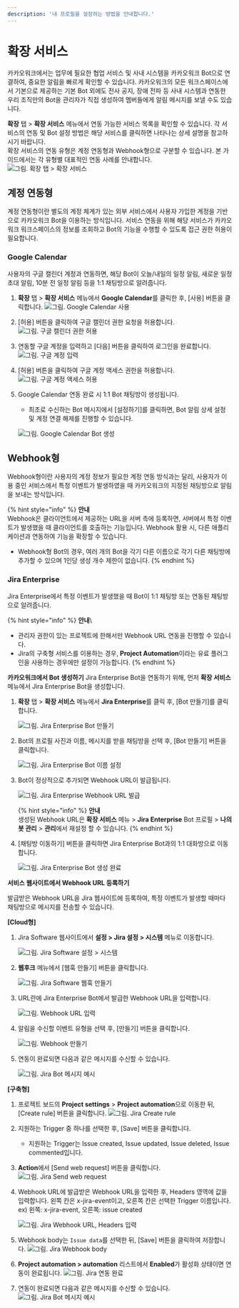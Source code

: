 ```yaml
---
description: '내 프로필을 설정하는 방법을 안내합니다.'
---
```


# 확장 서비스

카카오워크에서는 업무에 필요한 협업 서비스 및 사내 시스템을 카카오워크 Bot으로 연결하여, 중요한 알림을 빠르게 확인할 수 있습니다. 카카오워크의 모든 워크스페이스에서 기본으로 제공하는 기본 Bot 외에도 전사 공지, 장애 전파 등 사내 시스템과 연동한 우리 조직만의 Bot을 관리자가 직접 생성하여 멤버들에게 알림 메시지를 보낼 수도 있습니다. 

**확장** 탭 > **확장 서비스** 메뉴에서 연동 가능한 서비스 목록을 확인할 수 있습니다. 각 서비스의 연동 및 Bot 설정 방법은 해당 서비스를 클릭하면 나타나는 상세 설명을 참고하시기 바랍니다.  
확장 서비스의 연동 유형은 계정 연동형과 Webhook형으로 구분할 수 있습니다. 본 가이드에서는 각 유형별 대표적인 연동 사례를 안내합니다. 
![그림. 확장 탭 > 확장 서비스](https://s3-us-west-2.amazonaws.com/secure.notion-static.com/7d37a1d2-0229-4db5-9f72-032ba17443dc/%ED%99%95%EC%9E%A5_%ED%83%AD___%ED%99%95%EC%9E%A5_%EC%84%9C%EB%B9%84%EC%8A%A4.png)


## 계정 연동형
계정 연동형이란 별도의 계정 체계가 있는 외부 서비스에서 사용자 가입한 계정을 기반으로 카카오워크 Bot을 이용하는 방식입니다. 서비스 연동을 위해 해당 서비스가 카카오워크 워크스페이스의 정보를 조회하고 Bot의 기능을 수행할 수 있도록 접근 권한 허용이 필요합니다. 

### Google Calendar

사용자의 구글 캘린더 계정과 연동하면, 해당 Bot이 오늘/내일의 일정 알림, 새로운 일정 초대 알림, 10분 전 일정 알림 등을 1:1 채팅방으로 알려줍니다. 

1. **확장** 탭 > **확장 서비스** 메뉴에서 **Google Calendar**를 클릭한 후, [사용] 버튼을 클릭합니다.
    ![그림. Google Calendar 사용 ](https://s3-us-west-2.amazonaws.com/secure.notion-static.com/ba7866b2-b292-43e6-a833-f7b69e68c00b/Google_Calendar_%EC%82%AC%EC%9A%A9.png)
    
2. [허용] 버튼을 클릭하여 구글 캘린더 권한 요청을 허용합니다.
    ![그림. 구글 캘린더 권한 허용](https://s3-us-west-2.amazonaws.com/secure.notion-static.com/771146fe-8ee8-4f5d-95c6-bd9d4eff25d1/구글_캘린더_권한_허용.png)
    

3. 연동할 구글 계정을 입력하고 [다음] 버튼을 클릭하여 로그인을 완료합니다. 
    ![그림. 구글 계정 입력](https://s3-us-west-2.amazonaws.com/secure.notion-static.com/78d9fc6d-f615-4878-9bfa-4f322b5ddeb9/구글_계정_입력.png)

    
4. [허용] 버튼을 클릭하여 구글 계정 액세스 권한을 허용합니다.
    ![그림. 구글 계정 액세스 허용](https://s3-us-west-2.amazonaws.com/secure.notion-static.com/5052ed4e-763d-408a-b353-ee726bca42e3/구글_계정_액세스_허용.png)
    

5. Google Calendar 연동 완료 시 1:1 Bot 채팅방이 생성됩니다. 
    - 최초로 수신하는 Bot 메시지에서 [설정하기]를 클릭하면, Bot 알림 상세 설정 및 계정 연결 해제를 진행할 수 있습니다.
    
    ![그림. Google Calendar Bot 생성](https://s3-us-west-2.amazonaws.com/secure.notion-static.com/3663e51d-b3fb-49ef-ac91-0e9a6bac72d8/Google_Calendar_Bot_%EC%83%9D%EC%84%B1.png)


## Webhook형
Webhook형이란 사용자의 계정 정보가 필요한 계정 연동 방식과는 달리, 사용자가 이용 중인 서비스에서 특정 이벤트가 발생하였을 때 카카오워크의 지정된 채팅방으로 알림을 보내는 방식입니다. 

{% hint style="info" %}
**안내**\
Webhook은 클라이언트에서 제공하는 URL을 서버 측에 등록하면, 서버에서 특정 이벤트가 발생했을 때 클라이언트를 호출하는 기능입니다. Webhook 활용 시, 다른 애플리케이션과 연동하여 기능을 확장할 수 있습니다.
- Webhook형 Bot의 경우, 여러 개의 Bot을 각기 다른 이름으로 각기 다른 채팅방에 추가할 수 있으며 1인당 생성 개수 제한이 없습니다.
{% endhint %}

### Jira Enterprise
Jira Enterprise에서 특정 이벤트가 발생했을 때 Bot이 1:1 채팅방 또는 연동된 채팅방으로 알려줍니다.

{% hint style="info" %}
**안내**\
- 관리자 권한이 있는 프로젝트에 한해서만 Webhook URL 연동을 진행할 수 있습니다.
- Jira의 구축형 서비스를 이용하는 경우, **Project Automation**이라는 유료 플러그인을 사용하는 경우에만 설정이 가능합니다.
{% endhint %}

**카카오워크에서 Bot 생성하기**
Jira Enterprise Bot을 연동하기 위해, 먼저 **확장 서비스** 메뉴에서 Jira Enterprise Bot을 생성합니다. 

1. **확장** 탭 > **확장 서비스** 메뉴에서 **Jira Enterprise**를 클릭 후, [Bot 만들기]를 클릭합니다. 
    
    ![그림. Jira Enterprise Bot 만들기](https://s3-us-west-2.amazonaws.com/secure.notion-static.com/5391cf36-a6c7-4b47-bae8-aeb88efe1850/Jira_Enterprise_Bot_%EB%A7%8C%EB%93%A4%EA%B8%B0.png)

    
2. Bot의 프로필 사진과 이름, 메시지를 받을 채팅방을 선택 후, [Bot 만들기] 버튼을 클릭합니다. 
    
    ![그림. Jira Enterprise Bot 이름 설정](https://s3-us-west-2.amazonaws.com/secure.notion-static.com/3a74f51f-5cc2-4312-ab6e-ba2344cc183f/Jira_Enterprise_Bot_이름_설정.png)
    

3. Bot이 정상적으로 추가되면 Webhook URL이 발급됩니다.
    
    ![그림. Jira Enterprise Webhook URL 발급](https://s3-us-west-2.amazonaws.com/secure.notion-static.com/89df8fdd-5999-44da-b19d-719ab0be7a4a/Jira_Enterprise_Webhook_URL_발급.png)
    
    
    {% hint style="info" %}
    **안내**\
    생성된 Webhook URL은 **확장 서비스** 메뉴 > **Jira Enterprise** Bot 프로필 > **나의 봇 관리** > **관리**에서 재설정 할 수 있습니다.
    {% endhint %}    
    

4. [채팅방 이동하기] 버튼을 클릭하면 Jira Enterprise Bot과의 1:1 대화방으로 이동합니다.
    
    ![그림. Jira Enterprise Bot 생성 완료](https://s3-us-west-2.amazonaws.com/secure.notion-static.com/be68f591-bd6b-4965-8cc7-ea4d2e6128ff/%EA%B7%B8%EB%A6%BC._Jira_Enterprise_Bot_%EC%83%9D%EC%84%B1_%EC%99%84%EB%A3%8C.png)
    


**서비스 웹사이트에서 Webhook URL 등록하기**

발급받은 Webhook URL을 Jira 웹사이트에 등록하여, 특정 이벤트가 발생할 때마다 채팅방으로 메시지를 전송할 수 있습니다.  

**[Cloud형]**

1. Jira Software 웹사이트에서 **설정 > Jira 설정 > 시스템** 메뉴로 이동합니다.
    
    ![그림. Jira Software 설정 > 시스템](https://s3-us-west-2.amazonaws.com/secure.notion-static.com/1c228a7d-e9e5-431a-93d3-f68142c26b2a/Jira_Software_설정___시스템.png)
    
2. **웹후크** 메뉴에서 [웹훅 만들기] 버튼을 클릭합니다. 
    
    ![그림. Jira Software 웹훅 만들기](https://s3-us-west-2.amazonaws.com/secure.notion-static.com/5a619fb2-8ae5-496b-bee5-6f45edf97f90/Jira_Software_웹훅_만들기.png)
    
    
3. URL란에 Jira Enterprise Bot에서 발급한 Webhook URL을 입력합니다. 
    
    ![그림. Webhook URL 입력](https://s3-us-west-2.amazonaws.com/secure.notion-static.com/bd53cae3-2adb-44c3-9639-5628a6607ea8/Webhook_URL_입력.png)
    
4. 알림을 수신할 이벤트 유형을 선택 후, [만들기] 버튼을 클릭합니다.
    
    ![그림. Webhook 만들기](https://s3-us-west-2.amazonaws.com/secure.notion-static.com/fcb21137-b95f-41f2-be2f-9c7ecc115ba8/Webhook_만들기.png)
    
5. 연동이 완료되면 다음과 같은 메시지를 수신할 수 있습니다.
    
    ![그림. Jira Bot 메시지 예시](https://t1.kakaocdn.net/service_kep_docpublish/service/9c3628af017c00001.png)
    

**[구축형]**

1. 프로젝트 보드의 **Project settings** > **Project automation**으로 이동한 뒤, [Create rule] 버튼을 클릭합니다. 
    ![그림. Jira Create rule](https://s3-us-west-2.amazonaws.com/secure.notion-static.com/8cfec65b-1964-436d-ab58-9522b3d8d6e4/Untitled.png)
    
2. 지원하는 Trigger 중 하나를 선택한 후, [Save] 버튼을 클릭합니다. 
    - 지원하는 Trigger는 Issue created, Issue updated, Issue deleted, Issue commented입니다.
    
3. **Action**에서 [Send web request] 버튼을 클릭합니다. 
    ![그림. Jira Send web request](https://s3-us-west-2.amazonaws.com/secure.notion-static.com/5fa4c8b4-4c77-454e-bc7d-8d44793795e9/Untitled.png)

    
4. Webhook URL에 발급받은 Webhook URL을 입력한 후, Headers 영역에 값을 입력합니다. 왼쪽 칸은 x-jira-event이고, 오른쪽 칸은 선택한 Trigger 이름입니다. 
    ex) 왼쪽: x-jira-event, 오른쪽: issue created
    
    ![그림. Jira Webhook URL, Headers 입력](https://s3-us-west-2.amazonaws.com/secure.notion-static.com/6224c04a-4ef2-4870-8e22-43172f46790e/Untitled.png)

5. Webhook body는 `Issue data`를 선택한 뒤, [Save] 버튼을 클릭하여 저장합니다. 
    ![그림. Jira Webhook body](https://s3-us-west-2.amazonaws.com/secure.notion-static.com/38df61bd-097b-467c-a5ab-f16b572ae024/Untitled.png)

6. **Project automation > automation** 리스트에서 **Enabled**가 활성화 상태이면 연동이 완료됩니다. 
    ![그림. Jira 연동 완료](https://s3-us-west-2.amazonaws.com/secure.notion-static.com/3a894562-eefd-420e-8709-7be0ceb3b2c3/Untitled.png)
    
7. 연동이 완료되면 다음과 같은 메시지를 수신할 수 있습니다.
    ![그림. Jira Bot 메시지 예시](https://t1.kakaocdn.net/service_kep_docpublish/service/9c3628af017c00001.png)
    